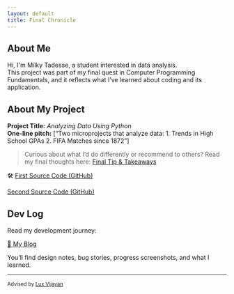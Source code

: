 ```yaml
---
layout: default
title: Final Chronicle
---
```


## About Me

Hi, I'm Milky Tadesse, a student interested in data analysis.  
This project was part of my final quest in Computer Programming Fundamentals, and it reflects what I’ve learned about coding and its application.

## About My Project

**Project Title:** *Analyzing Data Using Python*   
**One-line pitch:** [“Two microprojects that analyze data: 1. Trends in High School GPAs  2. FIFA Matches since 1872”]

> Curious about what I’d do differently or recommend to others? Read my final thoughts here: [Final Tip & Takeaways](_posts/2025-05-23-tip.md)

🛠️ [First Source Code (GitHub)](https://github.com/MilkyTT/FinalProjectProgramming/blob/main/microproject-01-trends-in-high-school-gpas/microproject-01-trends-in-high-school-gpas.ipynb)

   [Second Source Code (GitHub)](https://github.com/MilkyTT/FinalProjectProgramming/blob/main/microproject-08-fifa-matches-since-1872/microproject-08-fifa-matches-since-1872.ipynb)

## Dev Log

Read my development journey:  


[📝 My Blog](blog.html)

You’ll find design notes, bug stories, progress screenshots, and what I learned.

---

<small>Advised by [Lux Vijayan](mailto:laxmiv2@illinois.edu)</small>
